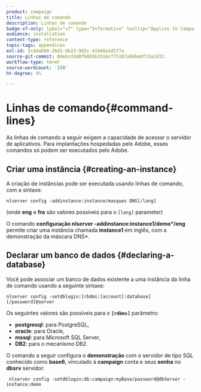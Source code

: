 ```yaml
---
product: campaign
title: Linhas de comando
description: Linhas de comando
badge-v7-only: label="v7" type="Informative" tooltip="Applies to Campaign Classic v7 only"
audience: installation
content-type: reference
topic-tags: appendices
exl-id: 5cd4abb0-2bd2-4b23-902c-41b08a1d2f7a
source-git-commit: 8debcd3d8fb883b3316cf75187a86bebf15a1d31
workflow-type: tm+mt
source-wordcount: '150'
ht-degree: 4%

---
```


# Linhas de comando{#command-lines}



As linhas de comando a seguir exigem a capacidade de acessar o servidor de aplicativos. Para implantações hospedadas pelo Adobe, esses comandos só podem ser executados pelo Adobe.

## Criar uma instância {#creating-an-instance}

A criação de instâncias pode ser executada usando linhas de comando, com a sintaxe:

```
nlserver config -addinstance:instance/masques DNS[/lang]
```

(onde **eng** e **fra** são valores possíveis para o `[lang]` parameter)

O comando **configuração nlserver -addinstance:instance1/demo&#42;/eng** permite criar uma instância chamada **instance1** em inglês, com a demonstração da máscara DNS&#42;.

## Declarar um banco de dados {#declaring-a-database}

Você pode associar um banco de dados existente a uma instância da linha de comando usando a seguinte sintaxe:

```
nlserver config -setdblogin:[rbdms:]account[:database][/password]@server
```

Os seguintes valores são possíveis para o **`[rdbms]`** parâmetro:

* **postgresql**: para PostgreSQL,
* **oracle**: para Oracle,
* **mssql**: para Microsoft SQL Server,
* **DB2**: para o mecanismo DB2.

O comando a seguir configura o **demonstração** com o servidor de tipo SQL conhecido como **base6**, vinculado à **campaign** conta e seus **senha** no **dbsrv** servidor:

```
 nlserver config -setdblogin:db:campaign:myBase/password@dbServer -instance:demo
```
